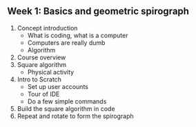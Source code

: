 ## Week 1: Basics and geometric spirograph
1. Concept introduction
	* What is coding, what is a computer
	* Computers are really dumb
	* Algorithm
2. Course overview
3. Square algorithm
	* Physical activity
4. Intro to Scratch 
	* Set up user accounts
	* Tour of IDE
	* Do a few simple commands
5. Build the square algorithm in code
6. Repeat and rotate to form the spirograph

